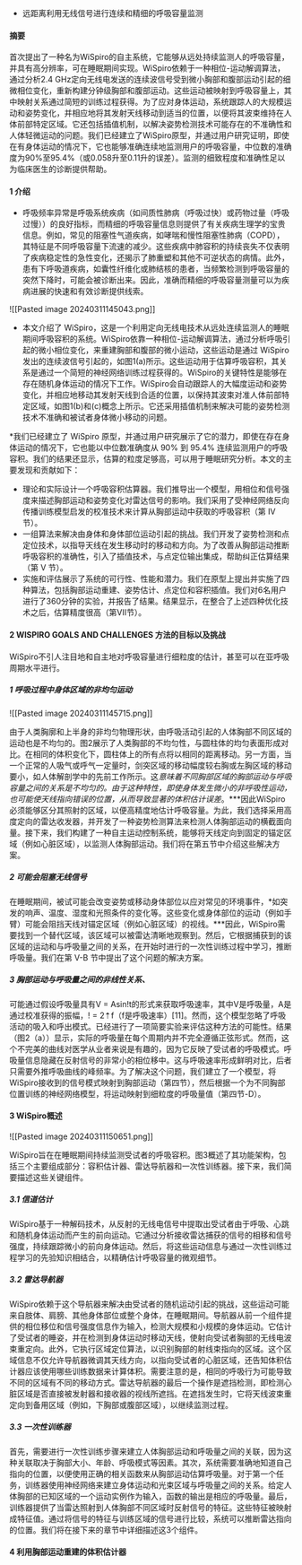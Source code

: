- 远距离利用无线信号进行连续和精细的呼吸容量监测


#### 摘要

首次提出了一种名为WiSpiro的自主系统，它能够从远处持续监测人的呼吸容量，并具有高分辨率，可在睡眠期间实现。WiSpiro依赖于一种相位-运动解调算法，通过分析2.4 GHz定向无线电发送的连续波信号受到微小胸部和腹部运动引起的细微相位变化，重新构建分钟级胸部和腹部运动。这些运动被映射到呼吸容量上，其中映射关系通过简短的训练过程获得。为了应对身体运动，系统跟踪人的大规模运动和姿势变化，并相应地将其发射天线移动到适当的位置，以便将其波束维持在人体前部特定区域。它还包括插值机制，以解决姿势检测技术可能存在的不准确性和人体轻微运动的问题。我们已经建立了WiSpiro原型，并通过用户研究证明，即使在有身体运动的情况下，它也能够准确连续地监测用户的呼吸容量，中位数的准确度为90%至95.4%（或0.058升至0.11升的误差）。监测的细致程度和准确性足以为临床医生的诊断提供帮助。

#### 1 介绍

- 呼吸频率异常是呼吸系统疾病（如间质性肺病（呼吸过快）或药物过量（呼吸过慢））的良好指标，而精细的呼吸容量信息则提供了有关疾病生理学的宝贵信息。例如，常见的阻塞性气道疾病，如哮喘和慢性阻塞性肺病（COPD），其特征是不同呼吸容量下流速的减少。这些疾病中肺容积的持续丧失不仅表明了疾病稳定性的急性变化，还揭示了肺重塑和其他不可逆状态的病情。此外，患有下呼吸道疾病，如囊性纤维化或肺结核的患者，当频繁检测到呼吸容量的突然下降时，可能会被诊断出来。因此，准确而精细的呼吸容量测量可以为疾病进展的快速和有效诊断提供线索。


![[Pasted image 20240311145043.png]]
- 本文介绍了 WiSpiro，这是一个利用定向无线电技术从远处连续监测人的睡眠期间呼吸容积的系统。WiSpiro依靠一种相位-运动解调算法，通过分析呼吸引起的微小相位变化，来重建胸部和腹部的微小运动，这些运动是通过 WiSpiro 发出的连续波信号引起的，如图1(a)所示。这些运动用于估算呼吸容积，其关系是通过一个简短的神经网络训练过程获得的。WiSpiro的关键特性是能够在存在随机身体运动的情况下工作。WiSpiro会自动跟踪人的大幅度运动和姿势变化，并相应地移动其发射天线到合适的位置，以保持其波束对准人体前部特定区域，如图1(b)和(c)概念上所示。它还采用插值机制来解决可能的姿势检测技术不准确和被试者身体微小移动的问题。

*我们已经建立了 WiSpiro 原型，并通过用户研究展示了它的潜力，即使在存在身体运动的情况下，它也能以中位数准确度从 90% 到 95.4% 连续监测用户的呼吸容积。我们的结果还显示，估算的粒度足够高，可以用于睡眠研究分析。本文的主要发现和贡献如下：

- 理论和实际设计一个呼吸容积估算器。我们推导出一个模型，用相位和信号强度来描述胸部运动和姿势变化对雷达信号的影响。我们采用了受神经网络反向传播训练模型启发的校准技术来计算从胸部运动中获取的呼吸容积（第 IV 节）。
- 一组算法来解决由身体和身体部位运动引起的挑战。我们开发了姿势检测和点定位技术，以指导天线在发生移动时的移动和方向。为了改善从胸部运动推断呼吸容积的准确性，引入了插值技术，与点定位输出集成，帮助纠正估算结果（第 V 节）。
- 实施和评估展示了系统的可行性、性能和潜力。我们在原型上提出并实施了四种算法，包括胸部运动重建、姿势估计、点定位和容积插值。我们对6名用户进行了360分钟的实验，并报告了结果。结果显示，在整合了上述四种优化技术之后，估算精度很高（第VII节）。

#### 2  WISPIRO GOALS AND CHALLENGES 方法的目标以及挑战
WiSpiro不引人注目地和自主地对呼吸容量进行细粒度的估计，甚至可以在亚呼吸周期水平进行。

##### 1 呼吸过程中身体区域的非均匀运动


![[Pasted image 20240311145715.png]]

由于人类胸廓和上半身的非均匀物理形状，由呼吸活动引起的人体胸部不同区域的运动也是不均匀的。图2展示了人类胸部的不均匀性，与圆柱体的均匀表面形成对比。在相同的体积变化下，圆柱体上的所有点将以相同的距离移动。另一方面，当一个正常的人吸气或呼气一定量时，剑突区域的移动幅度较右胸或左胸区域的移动要小，如人体解剖学中的先前工作所示。这*意味着不同胸部区域的胸部运动与呼吸容量之间的关系是不均匀的。由于这种特性，即使身体发生微小的非呼吸性运动，也可能使天线指向错误的位置，从而导致显著的体积估计误差*。***因此WiSpiro必须能够区分其照射的区域，以便高精度地估计呼吸容量。为此，我们选择采用高度定向的雷达收发器，并开发了一种姿势检测算法来检测人体胸部运动的横截面向量。接下来，我们构建了一种自主运动控制系统，能够将天线定向到固定的锚定区域（例如心脏区域），以监测人体胸部运动。我们将在第五节中介绍这些解决方案。

##### 2 可能会阻塞无线信号

在睡眠期间，被试可能会改变姿势或移动身体部位以应对常见的环境事件，*如突发的响声、温度、湿度和光照条件的变化等。这些变化或身体部位的运动（例如手臂）可能会阻挡天线对锚定区域（例如心脏区域）的视线。***因此，WiSpiro需要找到一个替代区域，该区域可以被雷达清晰地观察到。然后，它根据捕获到的该区域的运动和与呼吸量之间的关系，在开始时进行的一次性训练过程中学习，推断呼吸量。我们在第 V-B 节中提出了这个问题的解决方案。

##### 3 胸部运动与呼吸量之间的非线性关系、

可能通过假设呼吸量具有V = Asin!t的形式来获取呼吸速率，其中V是呼吸量，A是通过校准获得的振幅，! = 2⇡f（f是呼吸速率）[11]。然而，这个模型忽略了呼吸活动的吸入和呼出模式。已经进行了一项简要实验来评估这种方法的可能性。结果（图2（a））显示，实际的呼吸量在每个周期内并不完全遵循正弦形式。然而，这个不完美的曲线对医学从业者来说是有趣的，因为它反映了受试者的呼吸模式。呼吸量信息隐藏在反射信号的非常小的相位移中。这与呼吸速率形成鲜明对比，后者只需要外推呼吸曲线的峰频率。为了解决这个问题，我们建立了一个模型，将WiSpiro接收到的信号模式映射到胸部运动（第四节），然后根据一个为不同胸部位置训练的神经网络模型，将运动映射到细粒度的呼吸量值（第四节-D）。


#### 3 WiSpiro概述

![[Pasted image 20240311150651.png]]

WiSpiro旨在在睡眠期间持续监测受试者的呼吸容积。图3概述了其功能架构，包括三个主要组成部分：容积估计器、雷达导航器和一次性训练器。接下来，我们简要描述这些关键组件。


##### 3.1 信道估计
WiSpiro基于一种解码技术，从反射的无线电信号中提取出受试者由于呼吸、心跳和随机身体运动而产生的前向运动。它通过分析接收雷达捕获的信号的相移和信号强度，持续跟踪微小的前向身体运动。然后，将这些运动信息与通过一次性训练过程学习的先验知识相结合，以精确估计呼吸容量的微观细节。
##### 3.2 雷达导航器
WiSpiro依赖于这个导航器来解决由受试者的随机运动引起的挑战，这些运动可能来自肢体、肩膀、其他身体部位或整个身体，在睡眠期间。导航器从前一个组件提供的相位移位和信号强度信息作为输入，检测大规模和小规模的身体运动。它估计了受试者的睡姿，并在检测到身体运动时移动天线，使射向受试者胸部的无线电波束重定向。此外，它执行区域定位算法，以识别胸部的射线束指向的区域。这个区域信息不仅允许导航器微调其天线方向，以指向受试者的心脏区域，还告知体积估计器应该使用哪些训练数据来计算体积。需要注意的是，相同的呼吸行为可能导致不同的区域有不同的移动方式。雷达导航器的最后一个操作是遮挡检测，即检测心脏区域是否直接被发射器和接收器的视线所遮挡。在遮挡发生时，它将天线波束重定向到备用区域（例如，下胸部或腹部区域），以继续监测过程。

##### 3.3 一次性训练器
首先，需要进行一次性训练步骤来建立人体胸部运动和呼吸量之间的关联，因为这种关联取决于胸部大小、年龄、呼吸模式等因素。其次，系统需要准确地知道自己指向的位置，以便使用正确的相关函数来从胸部运动估算呼吸量。对于第一个任务，训练器使用神经网络来建立身体运动和光束区域与呼吸量之间的关系。给定人体胸部的已知区域的一个运动实例作为输入，函数的输出是相应的呼吸量。最后，训练器提供了当雷达照射到人体胸部不同区域时反射信号的特征。这些特征被映射成特征值。通过将信号的特征与训练区域的信号进行比较，系统可以推断雷达指向的位置。我们将在接下来的章节中详细描述这3个组件。



#### 4 利用胸部运动重建的体积估计器